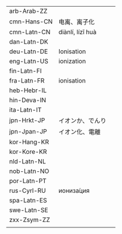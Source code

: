 | | | |
|-|-|-|
| arb-Arab-ZZ |  |  |
| cmn-Hans-CN | 电离、离子化 |  |
| cmn-Latn-CN | diànlí, lízǐ huà |  |
| dan-Latn-DK |  |  |
| deu-Latn-DE | Ionisation |  |
| eng-Latn-US | ionization |  |
| fin-Latn-FI |  |  |
| fra-Latn-FR | ionisation |  |
| heb-Hebr-IL |  |  |
| hin-Deva-IN |  |  |
| ita-Latn-IT |  |  |
| jpn-Hrkt-JP | イオンか、でんり |  |
| jpn-Jpan-JP | イオン化、電離 |  |
| kor-Hang-KR |  |  |
| kor-Kore-KR |  |  |
| nld-Latn-NL |  |  |
| nob-Latn-NO |  |  |
| por-Latn-PT |  |  |
| rus-Cyrl-RU | иониза́ция |  |
| spa-Latn-ES |  |  |
| swe-Latn-SE |  |  |
| zxx-Zsym-ZZ |  |  |
|  |  |  |
